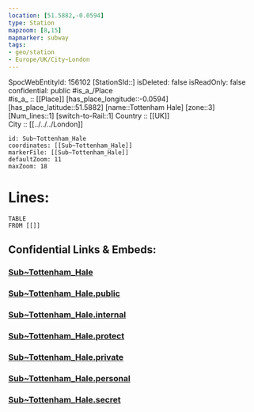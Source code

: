 ```yaml
---
location: [51.5882,-0.0594] 
type: Station 
mapzoom: [8,15] 
mapmarker: subway 
tags:
- geo/station
- Europe/UK/City~London
---
```

SpocWebEntityId: 156102
[StationSId::] 
isDeleted: false
isReadOnly: false
confidential: public
#is_a_/Place  
#is_a_ :: [[Place]] 
[has_place_longitude::-0.0594] 
[has_place_latitude::51.5882] 
[name::Tottenham Hale] 
[zone::3] 
[Num_lines::1] 
[switch-to-Rail::1] 
Country :: [[UK]]  
City :: [[../../../London]]  


```leaflet
id: Sub~Tottenham_Hale
coordinates: [[Sub~Tottenham_Hale]] 
markerFile: [[Sub~Tottenham_Hale]] 
defaultZoom: 11 
maxZoom: 18
```


# Lines: 
```dataview
TABLE 
FROM [[]] 
```


## Confidential Links & Embeds: 

### [Sub~Tottenham_Hale](/_Standards/Earth/Continent/Europe/Europe~North/UK/England/Regions~England/London,Greater/cities~GreaterLondon/Underground/Station/Sub~Tottenham_Hale.md) 

### [Sub~Tottenham_Hale.public](/_public/Earth/Continent/Europe/Europe~North/UK/England/Regions~England/London,Greater/cities~GreaterLondon/Underground/Station/Sub~Tottenham_Hale.public.md) 

### [Sub~Tottenham_Hale.internal](/_internal/Earth/Continent/Europe/Europe~North/UK/England/Regions~England/London,Greater/cities~GreaterLondon/Underground/Station/Sub~Tottenham_Hale.internal.md) 

### [Sub~Tottenham_Hale.protect](/_protect/Earth/Continent/Europe/Europe~North/UK/England/Regions~England/London,Greater/cities~GreaterLondon/Underground/Station/Sub~Tottenham_Hale.protect.md) 

### [Sub~Tottenham_Hale.private](/_private/Earth/Continent/Europe/Europe~North/UK/England/Regions~England/London,Greater/cities~GreaterLondon/Underground/Station/Sub~Tottenham_Hale.private.md) 

### [Sub~Tottenham_Hale.personal](/_personal/Earth/Continent/Europe/Europe~North/UK/England/Regions~England/London,Greater/cities~GreaterLondon/Underground/Station/Sub~Tottenham_Hale.personal.md) 

### [Sub~Tottenham_Hale.secret](/_secret/Earth/Continent/Europe/Europe~North/UK/England/Regions~England/London,Greater/cities~GreaterLondon/Underground/Station/Sub~Tottenham_Hale.secret.md)

